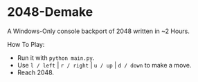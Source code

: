 # 2048-Demake
A Windows-Only console backport of 2048 written in ~2 Hours.

How To Play:
- Run it with `python main.py`.
- Use `l / left` | `r / right` | `u / up` | `d / down` to make a move.
- Reach 2048.
